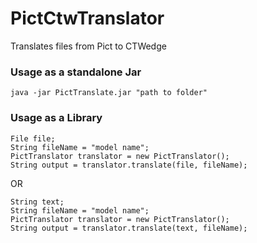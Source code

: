 # PictCtwTranslator
Translates files from Pict to CTWedge

### Usage as a standalone Jar
```
java -jar PictTranslate.jar "path to folder"
```

### Usage as a Library
```
File file;
String fileName = "model name";
PictTranslator translator = new PictTranslator();
String output = translator.translate(file, fileName);
```
OR
```
String text;
String fileName = "model name";
PictTranslator translator = new PictTranslator();
String output = translator.translate(text, fileName);
```
